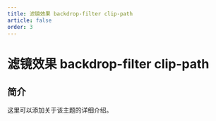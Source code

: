 ```yaml
---
title: 滤镜效果 backdrop-filter clip-path
article: false
order: 3
---
```


# 滤镜效果 backdrop-filter clip-path

## 简介

这里可以添加关于该主题的详细介绍。
